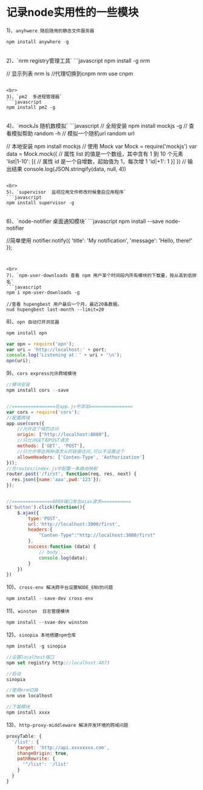# 记录node实用性的一些模块

1)、`anyhwere 随启随用的静态文件服务器`
```javascript
npm install anywhere -g
```

<br>
2)、`nrm  registry管理工具`
```javascript
npm install -g nrm

// 显示列表
nrm ls
//代理切换到cnpm
nrm use cnpm
```

<br>
3)、`pm2  多进程管理器`
```javascript
npm install pm2 -g
```

<br>
4)、`mockJs 随机数模拟`
```javascript
// 全局安装
npm install mockjs -g
// 查看模拟帮助
random -h
// 模拟一个随机url
random url



// 本地安装
npm install mockjs
// 使用 Mock
var Mock = require('mockjs')
var data = Mock.mock({
    // 属性 list 的值是一个数组，其中含有 1 到 10 个元素
    'list|1-10': [{
        // 属性 id 是一个自增数，起始值为 1，每次增 1
        'id|+1': 1
    }]
})
// 输出结果
console.log(JSON.stringify(data, null, 4))
```

<br>
5)、`supervisor  监视应用文件修改时候重启应用程序`
```javascript
npm install supervisor -g
```


<br>
6)、`node-notifier  桌面通知模块`
```javascript
npm install --save node-notifier


//简单使用
notifier.notify({
  'title': 'My notification',
  'message': 'Hello, there!'
});
```


<br>
7)、`npm-user-downloads 查看 npm 用户某个时间段内所有模块的下载量，按从高到低排名`
```javascript
npm i npm-user-downloads -g

//查看 hupengbest 用户最后一个月，最近20条数据。
nud hupengbest last-month --limit=20
```

8)、`opn 自动打开浏览器`
```javascript
npm install opn

var opn = require('opn');
var uri = 'http://localhost:' + port;
console.log('Listening at：' + uri + '\n');
opn(uri); 	
```

9)、`cors express允许跨域模块`
```javascript
//模块安装
npm install cors --save


//================在app.js中添加================
var cors = require('cors');
//配置跨域
app.use(cors({
	//允许这个域的访问
	origin: ["http://localhost:8080"],
	//只允许GET和POST请求
	methods: ['GET', 'POST'],
	//只允许带这两种请求头的链接访问,可以不设置这个
	alloweHeaders: ['Conten-Type', 'Authorization']
}));
//在routes/index.js中配置一条路由映射
router.post('/first', function(req, res, next) {
  res.json({name:'aaa',pwd:'123'});
});


//===============8080端口发出ajax请求===========
$('button').click(function(){
    $.ajax({
        type:'POST',
        url:'http://localhost:3000/first',
        headers:{
            "Conten-Type":"http://localhost:3000/first"
        },
        success:function (data) {
            // body...
            console.log(data);
        }
    })
})
```

10)、`cross-env 解决跨平台设置NODE_ENV的问题`
```javascript
npm install --save-dev cross-env
```


11)、`winston  日志管理模块`
```javascript
npm install --svae-dev winston
```

12)、`sinopia 本地搭建npm仓库`
```javascript
npm install -g sinopia

//设置localhost端口
npm set registry http://localhost:4873

//启动
sinopia

//使用nrm切换
nrm use localhost

//下载模块
npm install xxxx
```

13)、`http-proxy-middleware 解决开发环境的跨域问题`
```javascript
proxyTable: {
  '/list': {
    target: 'http://api.xxxxxxxx.com',
    changeOrigin: true,
    pathRewrite: {
      '^/list': '/list'
    }
  }
}
```


